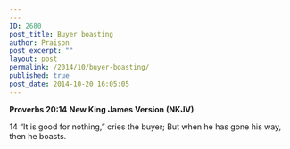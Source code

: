 ```yaml
---
---
ID: 2680
post_title: Buyer boasting
author: Praison
post_excerpt: ""
layout: post
permalink: /2014/10/buyer-boasting/
published: true
post_date: 2014-10-20 16:05:05
---
```

<strong>Proverbs 20:14</strong>
<strong> New King James Version (NKJV)</strong>

14 “It is good for nothing,” cries the buyer;
But when he has gone his way, then he boasts.